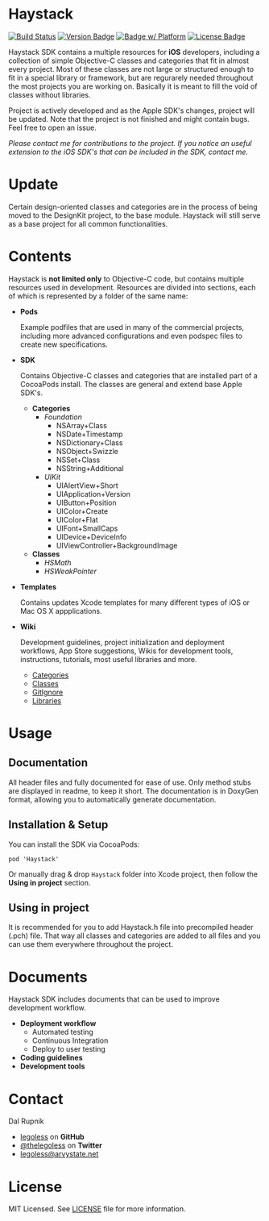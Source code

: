 Haystack
========

[![Build Status](https://travis-ci.org/Legoless/DesignKit.svg)](https://travis-ci.org/Legoless/DesignKit) [![Version Badge](https://cocoapod-badges.herokuapp.com/v/Haystack/badge.png)](http://www.google.com)  [![Badge w/ Platform](https://cocoapod-badges.herokuapp.com/p/NSStringMask/badge.svg)](https://cocoadocs.org/docsets/NSStringMask)  [![License Badge](https://go-shields.herokuapp.com/license-MIT-blue.png)](http://www.google.com) 

Haystack SDK contains a multiple resources for **iOS** developers, including a collection of simple Objective-C classes and categories that fit in almost every project. Most of these classes are not large or structured enough to fit in a special library or framework, but are regurarely needed throughout the most projects you are working on. Basically it is meant to fill the void of classes without libraries.

Project is actively developed and as the Apple SDK's changes, project will be updated. Note that the project is not finished and might contain bugs. Feel free to open an issue.

*Please contact me for contributions to the project. If you notice an useful extension to the iOS SDK's that can be included in the SDK, contact me.*

Update
========
Certain design-oriented classes and categories are in the process of being moved to the DesignKit project, to the base module. Haystack will still serve as a base project for all common functionalities.

Contents
========
Haystack is **not limited only** to Objective-C code, but contains multiple resources used in development. Resources are divided into sections, each of which is represented by a folder of the same name:

- **Pods**

   Example podfiles that are used in many of the commercial projects, including more advanced configurations and even podspec files to create new specifications.  

- **SDK**

   Contains Objective-C classes and categories that are installed part of a CocoaPods install. The classes are general and extend base Apple SDK's.  
   
   - **Categories**
     - *Foundation*
        - NSArray+Class
        - NSDate+Timestamp
        - NSDictionary+Class
        - NSObject+Swizzle
        - NSSet+Class
        - NSString+Additional
     - *UIKit*
        - UIAlertView+Short
        - UIApplication+Version
        - UIButton+Position
        - UIColor+Create
        - UIColor+Flat
        - UIFont+SmallCaps
        - UIDevice+DeviceInfo
        - UIViewController+BackgroundImage
   - **Classes**
     - *HSMath*
     - *HSWeakPointer*

- **Templates**

   Contains updates Xcode templates for many different types of iOS or Mac OS X appplications.

- **Wiki**

   Development guidelines, project initialization and deployment workflows, App Store suggestions, Wikis for development tools, instructions, tutorials, most useful libraries and more.  
   
   - [Categories](https://github.com/Legoless/Haystack/blob/master/Wiki/Categories.md)
   - [Classes](https://github.com/Legoless/Haystack/blob/master/Wiki/Classes.md)
   - [GitIgnore](https://github.com/Legoless/Haystack/blob/master/Wiki/GitIgnore.md)
   - [Libraries](https://github.com/Legoless/Haystack/blob/master/Wiki/Libraries.md)

Usage
=======

Documentation
-------
All header files and fully documented for ease of use. Only method stubs are displayed in readme, to keep it short. The documentation is in DoxyGen format, allowing you to automatically generate documentation.

Installation & Setup
--------
You can install the SDK via CocoaPods:
```
pod 'Haystack'
```

Or manually drag & drop `Haystack` folder into Xcode project, then follow the **Using in project** section.

Using in project
--------
It is recommended for you to add Haystack.h file into precompiled header (.pch) file. That way all classes and categories are added to all files and you can use them everywhere throughout the project.

Documents
=======
Haystack SDK includes documents that can be used to improve development workflow.

- **Deployment workflow**
  - Automated testing
  - Continuous Integration
  - Deploy to user testing
- **Coding guidelines**
- **Development tools**

Contact
======

Dal Rupnik

- [legoless](https://github.com/legoless) on **GitHub**
- [@thelegoless](https://twitter.com/thelegoless) on **Twitter**
- [legoless@arvystate.net](mailto:legoless@arvystate.net)

License
======

MIT Licensed. See [LICENSE](https://github.com/Legoless/Haystack/blob/master/LICENSE) file for more information.
